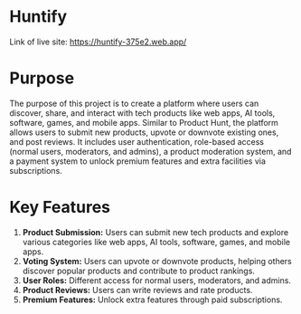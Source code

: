 
# Huntify
Link of live site: https://huntify-375e2.web.app/

# Purpose
The purpose of this project is to create a platform where users can discover, share, and interact with tech products like web apps, AI tools, software, games, and mobile apps. Similar to Product Hunt, the platform allows users to submit new products, upvote or downvote existing ones, and post reviews. It includes user authentication, role-based access (normal users, moderators, and admins), a product moderation system, and a payment system to unlock premium features and extra facilities via subscriptions.

# Key Features
1. **Product Submission:** Users can submit new tech products and explore various categories like web apps, AI tools, software, games, and mobile apps.
2. **Voting System:** Users can upvote or downvote products, helping others discover popular products and contribute to product rankings.
3. **User Roles:** Different access for normal users, moderators, and admins.
4. **Product Reviews:**  Users can write reviews and rate products.
5. **Premium Features:** Unlock extra features through paid subscriptions.






